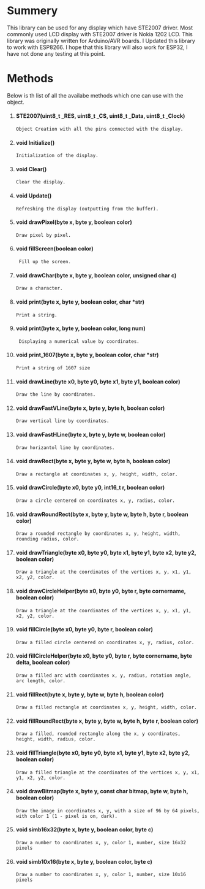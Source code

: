 # Summery
This library can be used for any display which have STE2007 driver. 
Most commonly used LCD display with STE2007 driver is Nokia 1202 LCD.
This library was originally written for Arduino/AVR boards. I Updated this library to work with ESP8266.
I hope that this library will also work for ESP32, I have not done any testing at this point.

# Methods
Below is th list of all the availabe methods which one can use with the object.

1. #### STE2007(uint8_t _RES, uint8_t _CS, uint8_t _Data, uint8_t _Clock)
    `Object Creation with all the pins connected with the display.`
1. #### void Initialize()                                                                               
    `Initialization of the display.`
1. #### void Clear()                                                                                  
    `Clear the display.`
1. #### void Update()                                                           					   
    `Refreshing the display (outputting from the buffer).`
1. #### void drawPixel(byte x, byte y, boolean color)                                                  
    `Draw pixel by pixel.`
1. #### void fillScreen(boolean color)                                                              
    ` Fill up the screen.`
1. #### void drawChar(byte x, byte y, boolean color, unsigned char c)                                
    `Draw a character.`
1. #### void print(byte x, byte y, boolean color, char *str)                                    	     
    `Print a string.`
1. #### void print(byte x, byte y, boolean color, long num)											 
    ` Displaying a numerical value by coordinates.`
1. #### void print_1607(byte x, byte y, boolean color, char *str)            						     
    `Print a string of 1607 size`
1. #### void drawLine(byte x0, byte y0, byte x1, byte y1, boolean color)                               
    `Draw the line by coordinates.`
1. #### void drawFastVLine(byte x, byte y, byte h, boolean color)                                      
    `Draw vertical line by coordinates.`
1. #### void drawFastHLine(byte x, byte y, byte w, boolean color)                                      
    `Draw horizantol line by coordinates.`
1. #### void drawRect(byte x, byte y, byte w, byte h, boolean color)                                   
    `Draw a rectangle at coordinates x, y, height, width, color.`
1. #### void drawCircle(byte x0, byte y0, int16_t r, boolean color)                                     
    `Draw a circle centered on coordinates x, y, radius, color.`
1. #### void drawRoundRect(byte x, byte y, byte w, byte h, byte r, boolean color)                       
    `Draw a rounded rectangle by coordinates x, y, height, width, rounding radius, color.`
1. #### void drawTriangle(byte x0, byte y0, byte x1, byte y1, byte x2, byte y2, boolean color)         
    `Draw a triangle at the coordinates of the vertices x, y, x1, y1, x2, y2, color.`
1. #### void drawCircleHelper(byte x0, byte y0, byte r, byte cornername, boolean color)                
    `Draw a triangle at the coordinates of the vertices x, y, x1, y1, x2, y2, color.`
1. #### void fillCircle(byte x0, byte y0, byte r, boolean color)                                      
    `Draw a filled circle centered on coordinates x, y, radius, color.`
1. #### void fillCircleHelper(byte x0, byte y0, byte r, byte cornername, byte delta, boolean color)    
    `Draw a filled arc with coordinates x, y, radius, rotation angle, arc length, color.`
1. #### void fillRect(byte x, byte y, byte w, byte h, boolean color)                                   
    `Draw a filled rectangle at coordinates x, y, height, width, color.`
1. #### void fillRoundRect(byte x, byte y, byte w, byte h, byte r, boolean color)                      
    `Draw a filled, rounded rectangle along the x, y coordinates, height, width, radius, color.`
1. #### void fillTriangle(byte x0, byte y0, byte x1, byte y1, byte x2, byte y2, boolean color)         
    `Draw a filled triangle at the coordinates of the vertices x, y, x1, y1, x2, y2, color.`
1. #### void drawBitmap(byte x, byte y, const char bitmap, byte w, byte h, boolean color)     
    `Draw the image in coordinates x, y, with a size of 96 by 64 pixels, with color 1 (1 - pixel is on, dark).`
1. #### void simb16x32(byte x, byte y, boolean color, byte c)                                           
    `Draw a number to coordinates x, y, color 1, number, size 16x32 pixels`
1. #### void simb10x16(byte x, byte y, boolean color, byte c)                                         
    `Draw a number to coordinates x, y, color 1, number, size 10x16 pixels`

